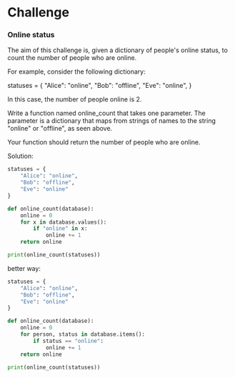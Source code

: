# Challenge
### Online status

The aim of this challenge is, given a dictionary of people's online status, to count the number of people who are online.

For example, consider the following dictionary:

statuses = {
    "Alice": "online",
    "Bob": "offline",
    "Eve": "online",
}

In this case, the number of people online is 2.

Write a function named online_count that takes one parameter. The parameter is a dictionary that maps from strings of names to the string "online" or "offline", as seen above.

Your function should return the number of people who are online.

Solution:
```py
statuses = {
    "Alice": "online",
    "Bob": "offline",
    "Eve": "online"
}

def online_count(database):
    online = 0
    for x in database.values():
        if "online" in x:
            online += 1
    return online

print(online_count(statuses))

```

better way:
```py
statuses = {
    "Alice": "online",
    "Bob": "offline",
    "Eve": "online"
}

def online_count(database):
    online = 0
    for person, status in database.items():
        if status == "online":
            online += 1
    return online

print(online_count(statuses))
```